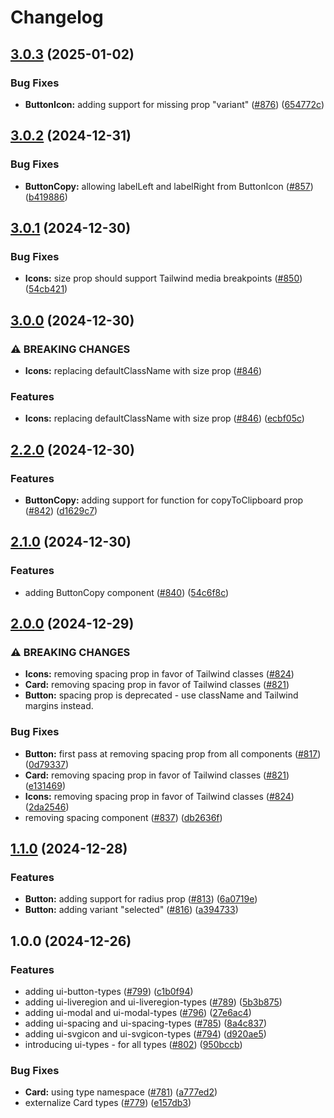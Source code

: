 # Changelog

## [3.0.3](https://github.com/versini-org/ui-components/compare/ui-types-v3.0.2...ui-types-v3.0.3) (2025-01-02)


### Bug Fixes

* **ButtonIcon:** adding support for missing prop "variant" ([#876](https://github.com/versini-org/ui-components/issues/876)) ([654772c](https://github.com/versini-org/ui-components/commit/654772c69939387ab3d215a20202cc3fa5376913))

## [3.0.2](https://github.com/versini-org/ui-components/compare/ui-types-v3.0.1...ui-types-v3.0.2) (2024-12-31)


### Bug Fixes

* **ButtonCopy:** allowing labelLeft and labelRight from ButtonIcon ([#857](https://github.com/versini-org/ui-components/issues/857)) ([b419886](https://github.com/versini-org/ui-components/commit/b419886df699fb35a2661d71f671e1dcde9e966f))

## [3.0.1](https://github.com/versini-org/ui-components/compare/ui-types-v3.0.0...ui-types-v3.0.1) (2024-12-30)


### Bug Fixes

* **Icons:** size prop should support Tailwind media breakpoints ([#850](https://github.com/versini-org/ui-components/issues/850)) ([54cb421](https://github.com/versini-org/ui-components/commit/54cb421b32ac256f5cf477229610def6b25bea71))

## [3.0.0](https://github.com/versini-org/ui-components/compare/ui-types-v2.2.0...ui-types-v3.0.0) (2024-12-30)


### ⚠ BREAKING CHANGES

* **Icons:** replacing defaultClassName with size prop ([#846](https://github.com/versini-org/ui-components/issues/846))

### Features

* **Icons:** replacing defaultClassName with size prop ([#846](https://github.com/versini-org/ui-components/issues/846)) ([ecbf05c](https://github.com/versini-org/ui-components/commit/ecbf05c3e764ff5425f62b5a3ba96797ccbb1a1a))

## [2.2.0](https://github.com/versini-org/ui-components/compare/ui-types-v2.1.0...ui-types-v2.2.0) (2024-12-30)


### Features

* **ButtonCopy:** adding support for function for copyToClipboard prop ([#842](https://github.com/versini-org/ui-components/issues/842)) ([d1629c7](https://github.com/versini-org/ui-components/commit/d1629c77170d3a7ec9cf3e6275432bba02455014))

## [2.1.0](https://github.com/versini-org/ui-components/compare/ui-types-v2.0.0...ui-types-v2.1.0) (2024-12-30)


### Features

* adding ButtonCopy component ([#840](https://github.com/versini-org/ui-components/issues/840)) ([54c6f8c](https://github.com/versini-org/ui-components/commit/54c6f8c61aac2a4440429f120a8148c938196388))

## [2.0.0](https://github.com/versini-org/ui-components/compare/ui-types-v1.1.0...ui-types-v2.0.0) (2024-12-29)


### ⚠ BREAKING CHANGES

* **Icons:** removing spacing prop in favor of Tailwind classes ([#824](https://github.com/versini-org/ui-components/issues/824))
* **Card:** removing spacing prop in favor of Tailwind classes ([#821](https://github.com/versini-org/ui-components/issues/821))
* **Button:** spacing prop is deprecated - use className and Tailwind margins instead.

### Bug Fixes

* **Button:** first pass at removing spacing prop from all components ([#817](https://github.com/versini-org/ui-components/issues/817)) ([0d79337](https://github.com/versini-org/ui-components/commit/0d79337ead5a5e846b8d09130e5dc9de92bf8ef5))
* **Card:** removing spacing prop in favor of Tailwind classes ([#821](https://github.com/versini-org/ui-components/issues/821)) ([e131469](https://github.com/versini-org/ui-components/commit/e131469e73232e980020805069b264fbcc325619))
* **Icons:** removing spacing prop in favor of Tailwind classes ([#824](https://github.com/versini-org/ui-components/issues/824)) ([2da2546](https://github.com/versini-org/ui-components/commit/2da2546d4e3c9e0bd61b9995ca9dc67d8aea18ca))
* removing spacing component ([#837](https://github.com/versini-org/ui-components/issues/837)) ([db2636f](https://github.com/versini-org/ui-components/commit/db2636f9cb2a000341ce04856f311f59110c7ea8))

## [1.1.0](https://github.com/versini-org/ui-components/compare/ui-types-v1.0.0...ui-types-v1.1.0) (2024-12-28)


### Features

* **Button:** adding support for radius prop ([#813](https://github.com/versini-org/ui-components/issues/813)) ([6a0719e](https://github.com/versini-org/ui-components/commit/6a0719e7a8fdd8fcaaa64b38e0c30d532acd8b73))
* **Button:** adding variant "selected" ([#816](https://github.com/versini-org/ui-components/issues/816)) ([a394733](https://github.com/versini-org/ui-components/commit/a394733263422bdbe41df57b9391bfa781863252))

## 1.0.0 (2024-12-26)


### Features

* adding ui-button-types ([#799](https://github.com/versini-org/ui-components/issues/799)) ([c1b0f94](https://github.com/versini-org/ui-components/commit/c1b0f94aa52d65985d1a84bf2255b6462fc8e092))
* adding ui-liveregion and ui-liveregion-types ([#789](https://github.com/versini-org/ui-components/issues/789)) ([5b3b875](https://github.com/versini-org/ui-components/commit/5b3b8757e7d07fa68aaf597b80d2bab151da2270))
* adding ui-modal and ui-modal-types ([#796](https://github.com/versini-org/ui-components/issues/796)) ([27e6ac4](https://github.com/versini-org/ui-components/commit/27e6ac450ada1a3a895076678a7dfe17e31331eb))
* adding ui-spacing and ui-spacing-types ([#785](https://github.com/versini-org/ui-components/issues/785)) ([8a4c837](https://github.com/versini-org/ui-components/commit/8a4c83768c3dc86ec34dd846fc78023dc2a981d7))
* adding ui-svgicon and ui-svgicon-types ([#794](https://github.com/versini-org/ui-components/issues/794)) ([d920ae5](https://github.com/versini-org/ui-components/commit/d920ae5900798f67f7acc14bd135195cca63e29a))
* introducing ui-types - for all types ([#802](https://github.com/versini-org/ui-components/issues/802)) ([950bccb](https://github.com/versini-org/ui-components/commit/950bccb37bca104487c597f8a043ca3382331105))


### Bug Fixes

* **Card:** using type namespace ([#781](https://github.com/versini-org/ui-components/issues/781)) ([a777ed2](https://github.com/versini-org/ui-components/commit/a777ed20e7eed3c84e49a0fb2219c21e84adaab3))
* externalize Card types ([#779](https://github.com/versini-org/ui-components/issues/779)) ([e157db3](https://github.com/versini-org/ui-components/commit/e157db3cf9b9843f3f3ff6ab9cb792259722b64d))
